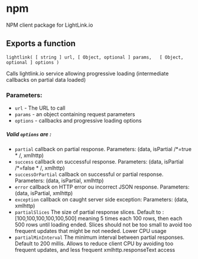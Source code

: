 # npm
NPM client package for LightLink.io

## Exports a function
```
lightlink( [ string ] url, [ Object, optional ] params,   [ Object, optional ] options )
```

Calls lightlink.io service allowing progressive loading (intermediate callbacks on partial data loaded)
### Parameters:
- `url` - The URL to call
- `params` - an object containing request parameters
- `options` - callbacks and progressive loading options 

##### Valid `options` are :
* `partial` callback on partial response. Parameters: (data, isPartial /*=true * /, xmlhttp)
* `success` callback on successful response. Parameters: (data, isPartial /*=false * /, xmlhttp)
* `successOrPartial` callback on successful or partial response. Parameters: (data, isPartial, xmlhttp)
* `error` callback on HTTP error ou incorrect JSON response. Parameters: (data, isPartial, xmlhttp)
* `exception` callback on caught server side exception: Parameters: (data, xmlhttp)
* `partialSlices` The size of partial response slices. Default to :[100,100,100,100,100,500] meaning 5 times each 100 rows, then each 500 rows until loading ended. Slices should not be too small to avoid too frequent updates that might be not needed. Lower CPU usage
* `partialMinInterval` The minimum interval between partial responses. Default to 200 millis. Allows to reduce client CPU by avoiding too frequent updates, and less frequent xmlhttp.responseText access
